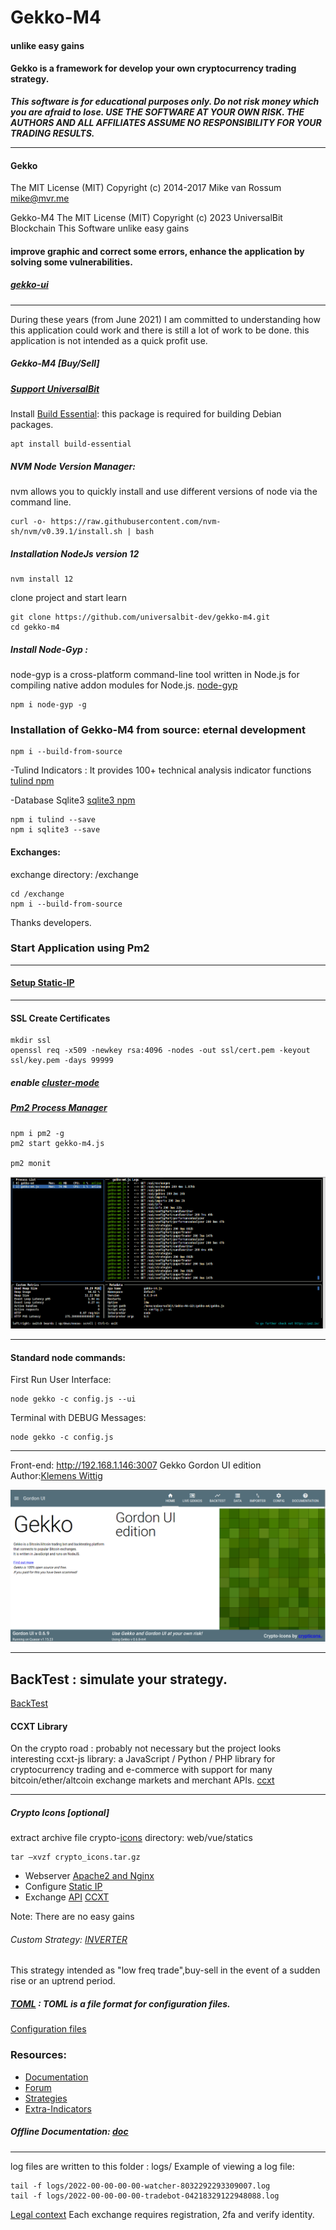 # Gekko-M4
#### unlike easy gains
#### Gekko is a framework for develop your own cryptocurrency trading strategy.

***This software is for educational purposes only. Do not risk money which
you are afraid to lose. USE THE SOFTWARE AT YOUR OWN RISK. THE AUTHORS
AND ALL AFFILIATES ASSUME NO RESPONSIBILITY FOR YOUR TRADING RESULTS.***

-----

#### Gekko
The MIT License (MIT) Copyright (c) 2014-2017 Mike van Rossum mike@mvr.me

Gekko-M4 The MIT License (MIT) Copyright (c) 2023 UniversalBit Blockchain This Software unlike easy gains
#### improve graphic and correct some errors, enhance the application by solving some vulnerabilities.
##### [gekko-ui](https://github.com/universalbit-dev/gekko-quasar-ui)

-----
During these years (from June 2021) I am committed to understanding how this application could work and there is still a lot of work to be done. this application is not intended as a quick profit use.

##### Gekko-M4 [Buy/Sell]
##### [Support UniversalBit ](https://github.com/universalbit-dev/universalbit-dev/tree/main/support)


Install [Build Essential](https://packages.debian.org/bullseye/build-essential): 
this package is required for building Debian packages.

```
apt install build-essential
```

##### NVM Node Version Manager:
nvm allows you to quickly install and use different versions of node via the command line.
```
curl -o- https://raw.githubusercontent.com/nvm-sh/nvm/v0.39.1/install.sh | bash
```
##### Installation NodeJs version 12
```
nvm install 12
```

clone project and start learn
```
git clone https://github.com/universalbit-dev/gekko-m4.git
cd gekko-m4
```

##### Install Node-Gyp :
node-gyp is a cross-platform command-line tool written in Node.js for compiling native addon modules for Node.js. [node-gyp](https://www.npmjs.com/package/node-gyp)
```
npm i node-gyp -g

```
### Installation of Gekko-M4 from source: eternal development
```
npm i --build-from-source

```
-Tulind Indicators : It provides 100+ technical analysis indicator functions [tulind npm](https://www.npmjs.com/package/tulind)

-Database Sqlite3 [sqlite3 npm](https://www.npmjs.com/package/sqlite3)
```
npm i tulind --save
npm i sqlite3 --save
```
#### Exchanges: 
exchange directory: /exchange
```
cd /exchange
npm i --build-from-source
```
Thanks developers.

### Start Application using Pm2
---

#### [Setup Static-IP](https://github.com/universalbit-dev/gekko-m4/blob/master/docs/ip.md)

---
#### SSL Create Certificates

```
mkdir ssl
openssl req -x509 -newkey rsa:4096 -nodes -out ssl/cert.pem -keyout ssl/key.pem -days 99999
```


##### enable [cluster-mode](https://pm2.keymetrics.io/docs/usage/cluster-mode/#cluster-mode)
##### [Pm2 Process Manager](https://www.npmjs.com/package/pm2)

```
npm i pm2 -g
pm2 start gekko-m4.js

pm2 monit
```
![Pm2 Monit](https://github.com/universalbit-dev/gekko-m4/blob/master/2022-12-13%2002-58-41-002.png)

---

#### Standard node commands:
First Run User Interface:
```
node gekko -c config.js --ui
```

Terminal with DEBUG Messages:
```
node gekko -c config.js
```
---

Front-end: http://192.168.1.146:3007
Gekko Gordon UI edition  Author:[Klemens Wittig](https://github.com/H256/gekko-quasar-ui)

![Gekko-Gordon](https://github.com/universalbit-dev/gekko-m4/blob/master/2022-12-13%2002-57-57.png)

-----
## BackTest : simulate your strategy.

[BackTest](https://github.com/universalbit-dev/gekko-m4/tree/master/BACKTEST)

####  CCXT Library
On the crypto road : probably not necessary but the project looks interesting
ccxt-js library: a JavaScript / Python / PHP library for cryptocurrency trading and e-commerce with support for many bitcoin/ether/altcoin exchange markets and merchant APIs. [ccxt](https://github.com/universalbit-dev/ccxt/tree/master/doc)

-----

##### Crypto Icons [optional]
extract archive file crypto-[icons](https://cryptoicons.net/icons.php)
directory: web/vue/statics
```
tar –xvzf crypto_icons.tar.gz
```

* Webserver [Apache2 and Nginx](https://github.com/universalbit-dev/gekko-m4/blob/master/docs/webserver.md)
* Configure [Static IP](https://github.com/universalbit-dev/gekko-m4/blob/master/docs/ip.md)
* Exchange  [API]() [CCXT]()

Note:
There are no easy gains

###### Custom Strategy: [INVERTER](https://github.com/universalbit-dev/gekko-m4/blob/master/strategies/INVERTER.js)
This strategy intended as "low freq trade",buy-sell in the event of a sudden rise or an uptrend period.

##### [TOML](https://toml.io/en/) : TOML is a file format for configuration files. 
[Configuration files](https://github.com/universalbit-dev/gekko-m4/tree/master/config)

### Resources:
* [Documentation](https://gekko.wizb.it/docs/installation/installing_gekko.html)
* [Forum](https://forum.gekko.wizb.it/)
* [Strategies](https://github.com/xFFFFF/Gekko-Strategies)
* [Extra-Indicators](https://github.com/Gab0/gekko-extra-indicators)

##### Offline Documentation: [doc](https://universalbit.it/blockchain/shared-files/1093/docs.tar.gz)

---

log files are written to this folder : logs/
Example of viewing a log file:

```
tail -f logs/2022-00-00-00-00-watcher-8032292293309007.log
tail -f logs/2022-00-00-00-00-tradebot-04218329122948088.log
```

[Legal context](https://www.europarl.europa.eu/cmsdata/150761/TAX3%20Study%20on%20cryptocurrencies%20and%20blockchain.pdf)
Each exchange requires registration, 2fa and verify identity.


